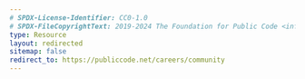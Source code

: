 ```yaml
---
# SPDX-License-Identifier: CC0-1.0
# SPDX-FileCopyrightText: 2019-2024 The Foundation for Public Code <info@publiccode.net>
type: Resource
layout: redirected
sitemap: false
redirect_to: https://publiccode.net/careers/community
---
```

